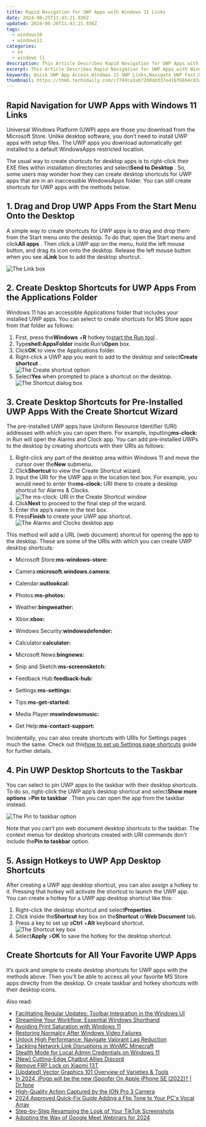 ```yaml
---
title: Rapid Navigation for UWP Apps with Windows 11 Links
date: 2024-06-25T11:43:21.936Z
updated: 2024-06-26T11:43:21.936Z
tags:
  - windows10
  - windows11
categories:
  - os
  - windows 11
description: This Article Describes Rapid Navigation for UWP Apps with Windows 11 Links
excerpt: This Article Describes Rapid Navigation for UWP Apps with Windows 11 Links
keywords: Quick UWP App Access,Windows 11 UWP Links,Navigate UWP Fast,UWP App Windows 11,Efficient UWP UX,Rapid UWP Navigation,Optimal Windows 11 Links
thumbnail: https://thmb.techidaily.com/c774dca3ab72d0dd337e416f6694c83a3258e570406ced6f2d33110479fdae4a.jpg
---
```


## Rapid Navigation for UWP Apps with Windows 11 Links

 Universal Windows Platform (UWP) apps are those you download from the Microsoft Store. Unlike desktop software, you don’t need to install UWP apps with setup files. The UWP apps you download automatically get installed to a default WindowsApps restricted location.

 The usual way to create shortcuts for desktop apps is to right-click their EXE files within installation directories and select**Send to Desktop** . So, some users may wonder how they can create desktop shortcuts for UWP apps that are in an inaccessible WindowsApps folder. You can still create shortcuts for UWP apps with the methods below.

## 1\. Drag and Drop UWP Apps From the Start Menu Onto the Desktop

 A simple way to create shortcuts for UWP apps is to drag and drop them from the Start menu onto the desktop. To do that, open the Start menu and click**All apps** . Then click a UWP app on the menu, hold the left mouse button, and drag its icon onto the desktop. Release the left mouse button when you see a**Link** box to add the desktop shortcut.

![The Link box](https://static1.makeuseofimages.com/wordpress/wp-content/uploads/2023/09/the-link-box.jpg)

## 2\. Create Desktop Shortcuts for UWP Apps From the Applications Folder

 Windows 11 has an accessible Applications folder that includes your installed UWP apps. You can select to create shortcuts for MS Store apps from that folder as follows:

1. First, press the**Windows** +**R** hotkey to[start the Run tool](https://www.makeuseof.com/windows-open-run-command-dialog-box/) .
2. Type**shell:AppsFolder** inside Run’s**Open** box.
3. Click**OK** to view the Applications folder.
4. Right-click a UWP app you want to add to the desktop and select**Create shortcut** .  
![The Create shortcut option](https://static1.makeuseofimages.com/wordpress/wp-content/uploads/2023/09/the-create-shortcut-option.jpg)
5. Select**Yes** when prompted to place a shortcut on the desktop.  
![The Shortcut dialog box](https://static1.makeuseofimages.com/wordpress/wp-content/uploads/2023/09/the-yes-option.jpg)

## 3\. Create Desktop Shortcuts for Pre-Installed UWP Apps With the Create Shortcut Wizard

 The pre-installed UWP apps have Uniform Resource Identifier (URI) addresses with which you can open them. For example, inputting**ms-clock:** in Run will open the Alarms and Clock app. You can add pre-installed UWPs to the desktop by creating shortcuts with their URIs as follows:

1. Right-click any part of the desktop area within Windows 11 and move the cursor over the**New** submenu.
2. Click**Shortcut** to view the Create Shortcut wizard.
3. Input the URI for the UWP app in the location text box. For example, you would need to enter the**ms-clock:** URI there to create a desktop shortcut for Alarms & Clocks.  
![The ms-clock: URI in the Create Shortcut window](https://static1.makeuseofimages.com/wordpress/wp-content/uploads/2023/09/create-shortcut-window.jpg)
4. Click**Next** to proceed to the final step of the wizard.
5. Enter the app’s name in the text box.
6. Press**Finish** to create your UWP app shortcut.  
![The Alarms and Clocks desktop app](https://static1.makeuseofimages.com/wordpress/wp-content/uploads/2023/09/alarms-and-clocks-desktop-shortcut.jpg)

 This method will add a URL (web document) shortcut for opening the app to the desktop. These are some of the URIs with which you can create UWP desktop shortcuts:

* Microsoft Store:**ms-windows-store:**
* Camera:**microsoft.windows.camera:**
* Calendar:**outlookcal:**
* Photos:**ms-photos:**
* Weather:**bingweather:**

* Xbox:**xbox:**
* Windows Security:**windowsdefender:**
* Calculator:**calculator:**
* Microsoft News:**bingnews:**
* Snip and Sketch:**ms-screensketch:**

* Feedback Hub:**feedback-hub:**
* Settings:**ms-settings:**
* Tips:**ms-get-started:**
* Media Player:**mswindowsmusic:**
* Get Help:**ms-contact-support:**

 Incidentally, you can also create shortcuts with URIs for Settings pages much the same. Check out this[how to set up Settings page shortcuts](https://www.makeuseof.com/windows-11-shortcuts-for-settings-pages/) guide for further details.

## 4\. Pin UWP Desktop Shortcuts to the Taskbar

 You can select to pin UWP apps to the taskbar with their desktop shortcuts. To do so, right-click the UWP app’s desktop shortcut and select**Show more options** \>**Pin to taskbar** . Then you can open the app from the taskbar instead.

![The Pin to taskbar option](https://static1.makeuseofimages.com/wordpress/wp-content/uploads/2023/09/pin-to-taskbar.jpg)

 Note that you can’t pin web document desktop shortcuts to the taskbar. The context menus for desktop shortcuts created with URI commands don’t include the**Pin to taskbar** option.

## 5\. Assign Hotkeys to UWP App Desktop Shortcuts

 After creating a UWP app desktop shortcut, you can also assign a hotkey to it. Pressing that hotkey will activate the shortcut to launch the UWP app. You can create a hotkey for a UWP app desktop shortcut like this:

1. Right-click the desktop shortcut and select**Properties** .
2. Click inside the**Shortcut** key box on the**Shortcut** or**Web Document** tab.
3. Press a key to set up a**Ctrl** +**Alt** keyboard shortcut.  
![The Shortcut key box](https://static1.makeuseofimages.com/wordpress/wp-content/uploads/2023/09/shortcut-key-box.jpg)
4. Select**Apply** \>**OK** to save the hotkey for the desktop shortcut.

## Create Shortcuts for All Your Favorite UWP Apps

 It’s quick and simple to create desktop shortcuts for UWP apps with the methods above. Then you’ll be able to access all your favorite MS Store apps directly from the desktop. Or create taskbar and hotkey shortcuts with their desktop icons.

<ins class="adsbygoogle"
     style="display:block"
     data-ad-format="autorelaxed"
     data-ad-client="ca-pub-7571918770474297"
     data-ad-slot="1223367746"></ins>



<ins class="adsbygoogle"
     style="display:block"
     data-ad-client="ca-pub-7571918770474297"
     data-ad-slot="8358498916"
     data-ad-format="auto"
     data-full-width-responsive="true"></ins>

<span class="atpl-alsoreadstyle">Also read:</span>
<div><ul>
<li><a href="https://win11.techidaily.com/facilitating-regular-updates-toolbar-integration-in-the-windows-ui/"><u>Facilitating Regular Updates: Toolbar Integration in the Windows UI</u></a></li>
<li><a href="https://win11.techidaily.com/streamline-your-workflow-essential-windows-shorthand/"><u>Streamline Your Workflow: Essential Windows Shorthand</u></a></li>
<li><a href="https://win11.techidaily.com/avoiding-print-saturation-with-windows-11/"><u>Avoiding Print Saturation with Windows 11</u></a></li>
<li><a href="https://win11.techidaily.com/restoring-normalcy-after-windows-video-failures/"><u>Restoring Normalcy After Windows Video Failures</u></a></li>
<li><a href="https://win11.techidaily.com/unlock-high-performance-navigate-valorant-lag-reduction/"><u>Unlock High Performance: Navigate Valorant Lag Reduction</u></a></li>
<li><a href="https://win11.techidaily.com/tackling-network-link-disruptions-in-winmc-minecraft/"><u>Tackling Network Link Disruptions in WinMC Minecraft</u></a></li>
<li><a href="https://win11.techidaily.com/stealth-mode-for-local-admin-credentials-on-windows-11/"><u>Stealth Mode for Local Admin Credentials on Windows 11</u></a></li>
<li><a href="https://discord-videos.techidaily.com/new-cutting-edge-chatbot-allies-discord/"><u>[New] Cutting-Edge Chatbot Allies Discord</u></a></li>
<li><a href="https://review-topics.techidaily.com/remove-frp-lock-on-xiaomi-13t-by-drfone-android-unlock-remove-google-frp/"><u>Remove FRP Lock on Xiaomi 13T</u></a></li>
<li><a href="https://some-skills.techidaily.com/updated-vector-graphics-101-overview-of-varieties-and-tools/"><u>[Updated] Vector Graphics 101  Overview of Varieties & Tools</u></a></li>
<li><a href="https://ios-pokemon-go.techidaily.com/in-2024-ipogo-will-be-the-new-ispoofer-on-apple-iphone-se-2022-drfone-by-drfone-virtual-ios/"><u>In 2024, iPogo will be the new iSpoofer On Apple iPhone SE (2022)? | Dr.fone</u></a></li>
<li><a href="https://extra-lessons.techidaily.com/high-quality-action-captured-by-the-ion-pro-3-camera/"><u>High-Quality Action Captured by the ION Pro 3 Camera</u></a></li>
<li><a href="https://extra-support.techidaily.com/2024-approved-quick-fix-guide-adding-a-flip-tone-to-your-pcs-vocal-array/"><u>2024 Approved  Quick-Fix Guide  Adding a Flip Tone to Your PC's Vocal Array</u></a></li>
<li><a href="https://tiktok-videos.techidaily.com/step-by-step-revamping-the-look-of-your-tiktok-screenshots/"><u>Step-by-Step  Revamping the Look of Your TikTok Screenshots</u></a></li>
<li><a href="https://screen-recording.techidaily.com/adopting-the-way-of-google-meet-webinars-for-2024/"><u>Adopting the Way of Google Meet Webinars for 2024</u></a></li>
</ul></div>
